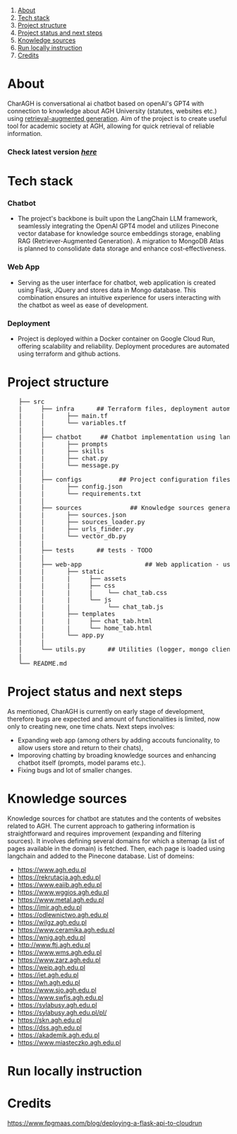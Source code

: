 1. [About](#About)
2. [Tech stack](#Tech-stack)
3. [Project structure](#Project-structure)
4. [Project status and next steps](#Project-status-and-next-steps)
5. [Knowledge sources](#Knowledge-sources)
6. [Run locally instruction](#Run-locally-instruction)
7. [Credits](#Credits)

# About

CharAGH is conversational ai chatbot based on openAI's GPT4 with connection to knowledge about AGH University (statutes, websites etc.) using [retrieval-augmented generation](https://research.ibm.com/blog/retrieval-augmented-generation-RAG). Aim of the project is to create useful tool for academic society at AGH, allowing for quick retrieval of reliable information.

### Check latest version [*here*](https://chat-agh-2rs775oyyq-ez.a.run.app/home)

# Tech stack
### Chatbot
- The project's backbone is built upon the LangChain LLM framework, seamlessly integrating the OpenAI GPT4 model and utilizes Pinecone vector database for knowledge source embeddings storage, enabling RAG (Retriever-Augmented Generation). A migration to MongoDB Atlas is planned to consolidate data storage and enhance cost-effectiveness.
 
### Web App
- Serving as the user interface for chatbot, web application is created using Flask, JQuery and stores data in Mongo database. This combination ensures an intuitive experience for users interacting with the chatbot as weel as ease of development.

### Deployment
- Project is deployed within a Docker container on Google Cloud Run, offering scalability and reliability. Deployment procedures are automated using terraform and github actions.

# Project structure
<pre>
   ├── src
   |     ├── infra      ## Terraform files, deployment automation
   |     |      ├── main.tf
   |     |      └── variables.tf
   |     |
   |     ├── chatbot     ## Chatbot implementation using langchain
   |     |      ├── prompts
   |     |      ├── skills
   |     |      ├── chat.py
   |     |      └── message.py
   |     |
   |     ├── configs          ## Project configuration files
   |     |      ├── config.json
   |     |      └── requirements.txt
   |     |
   |     ├── sources             ## Knowledge sources generator (web scrappers, sitemap parsers, langchain document loaders, and pinecone index initialization)
   |     |      ├── sources.json
   |     |      ├── sources_loader.py
   |     |      ├── urls_finder.py
   |     |      └── vector_db.py
   |     |
   |     ├── tests      ## tests - TODO
   |     |
   |     ├── web-app                 ## Web application - user interface to chatbot
   |     |      ├── static        
   |     |      |     ├── assets
   |     |      |     ├── css
   |     |      |     |    └── chat_tab.css
   |     |      |     └── js
   |     |      |          └── chat_tab.js
   |     |      ├── templates
   |     |      |     ├── chat_tab.html
   |     |      |     └── home_tab.html
   |     |      └── app.py
   |     |
   |     └── utils.py      ## Utilities (logger, mongo client etc.)
   |
   └── README.md                 
</pre>

# Project status and next steps
As mentioned, CharAGH is currently on early stage of development, therefore bugs are expected and amount of functionalities is limited, now only to creating new, one time chats. Next steps involves:
 - Expanding web app (among others by adding accouts funcionality, to allow users store and return to their chats),
 - Imporoving chatting by broading knowledge sources and enhancing chatbot itself (prompts, model params etc.).
 - Fixing bugs and lot of smaller changes.

# Knowledge sources

Knowledge sources for chatbot are statutes and the contents of websites related to AGH. The current approach to gathering information is straightforward and requires improvement (expanding and filtering sources). It involves defining several domains for which a sitemap (a list of pages available in the domain) is fetched. Then, each page is loaded using langchain and added to the Pinecone database.
List of domeins:
- https://www.agh.edu.pl
- https://rekrutacja.agh.edu.pl
- https://www.eaiib.agh.edu.pl
- https://www.wggios.agh.edu.pl
- https://www.metal.agh.edu.pl
- https://imir.agh.edu.pl
- https://odlewnictwo.agh.edu.pl
- https://wilgz.agh.edu.pl
- https://www.ceramika.agh.edu.pl
- https://wnig.agh.edu.pl
- http://www.ftj.agh.edu.pl
- https://www.wms.agh.edu.pl
- https://www.zarz.agh.edu.pl
- https://weip.agh.edu.pl
- https://iet.agh.edu.pl
- https://wh.agh.edu.pl
- https://www.sjo.agh.edu.pl
- https://www.swfis.agh.edu.pl
- https://sylabusy.agh.edu.pl
- https://sylabusy.agh.edu.pl/pl/
- https://skn.agh.edu.pl
- https://dss.agh.edu.pl
- https://akademik.agh.edu.pl
- https://www.miasteczko.agh.edu.pl

# Run locally instruction 

# Credits
https://www.fpgmaas.com/blog/deploying-a-flask-api-to-cloudrun

